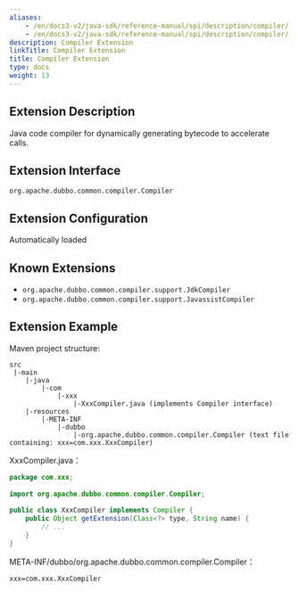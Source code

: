 ```yaml
---
aliases:
    - /en/docs3-v2/java-sdk/reference-manual/spi/description/compiler/
    - /en/docs3-v2/java-sdk/reference-manual/spi/description/compiler/
description: Compiler Extension
linkTitle: Compiler Extension
title: Compiler Extension
type: docs
weight: 13
---
```







## Extension Description

Java code compiler for dynamically generating bytecode to accelerate calls.

## Extension Interface

`org.apache.dubbo.common.compiler.Compiler`

## Extension Configuration

Automatically loaded

## Known Extensions

* `org.apache.dubbo.common.compiler.support.JdkCompiler`
* `org.apache.dubbo.common.compiler.support.JavassistCompiler`

## Extension Example

Maven project structure:

```
src
 |-main
    |-java
        |-com
            |-xxx
                |-XxxCompiler.java (implements Compiler interface)
    |-resources
        |-META-INF
            |-dubbo
                |-org.apache.dubbo.common.compiler.Compiler (text file containing: xxx=com.xxx.XxxCompiler)
```

XxxCompiler.java：

```java
package com.xxx;
 
import org.apache.dubbo.common.compiler.Compiler;
 
public class XxxCompiler implements Compiler {
    public Object getExtension(Class<?> type, String name) {
        // ...
    }
}
```

META-INF/dubbo/org.apache.dubbo.common.compiler.Compiler：

```properties
xxx=com.xxx.XxxCompiler
```

